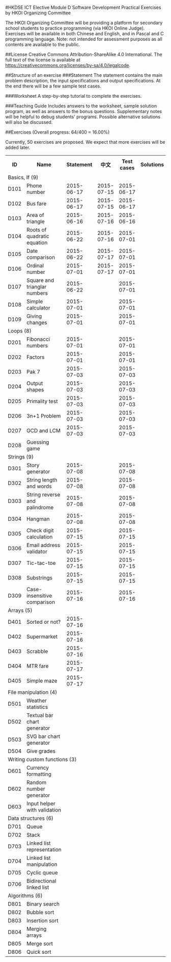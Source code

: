 #HKDSE ICT Elective Module D Software Development Practical Exercises by HKOI Organizing Committee

The HKOI Organizing Committee will be providing a platform for secondary school students to practice programming (via HKOI Online Judge). Exercises will be available in both Chinese and English, and in Pascal and C programming language. Note: not intended for assessment purposes as all contents are available to the public.

##License
Creative Commons Attribution-ShareAlike 4.0 International. The full text of the license is available at https://creativecommons.org/licenses/by-sa/4.0/legalcode.

##Structure of an exercise
###Statement
The statement contains the main problem description, the input specifications and output specifications. At the end there will be a few sample test cases.

###Worksheet
A step-by-step tutorial to complete the exercises.

###Teaching Guide
Includes answers to the worksheet, sample solution program, as well as answers to the bonus questions. Supplementary notes will be helpful to debug students' programs. Possible alternative solutions will also be discussed.

##Exercises (Overall progress: 64/400 = 16.00%)

Currently, 50 exercises are proposed. We expect that more exercises will be added later.

<table>
  <tr><th> ID </th><th>Name</th>                         <th>Statement</th> <th>中文</th>      <th>Test cases</th><th>Solutions</th>
                                                         <th>Worksheet</th> <th>中文</th>      <th>Teaching</th>  <th>中文</th>      </tr>
  <tr><td colspan="10">Basics, If (9)</td></tr>
  <tr><td>D101</td><td>Phone number</td>                 <td>2015-06-17</td><td>2015-07-15</td><td>2015-06-17</td><td>          </td>
                                                         <td>2015-06-17</td><td>          </td><td>          </td><td>          </td></tr>
  <tr><td>D102</td><td>Bus fare</td>                     <td>2015-06-17</td><td>2015-07-15</td><td>2015-06-17</td><td>          </td>
                                                         <td>2015-06-17</td><td>          </td><td>          </td><td>          </td></tr>
  <tr><td>D103</td><td>Area of triangle</td>             <td>2015-06-16</td><td>2015-07-16</td><td>2015-06-16</td><td>          </td>
                                                         <td>2015-06-17</td><td>          </td><td>          </td><td>          </td></tr>
  <tr><td>D104</td><td>Roots of quadratic equation</td>  <td>2015-06-22</td><td>2015-07-16</td><td>2015-07-01</td><td>          </td>
                                                         <td>          </td><td>          </td><td>          </td><td>          </td></tr>
  <tr><td>D105</td><td>Date comparison</td>              <td>2015-06-22</td><td>2015-07-17</td><td>2015-07-01</td><td>          </td>
                                                         <td>          </td><td>          </td><td>          </td><td>          </td></tr>
  <tr><td>D106</td><td>Ordinal number</td>               <td>2015-07-01</td><td>2015-07-17</td><td>2015-07-01</td><td>          </td>
                                                         <td>          </td><td>          </td><td>          </td><td>          </td></tr>
  <tr><td>D107</td><td>Square and trianglar numbers</td> <td>2015-06-22</td><td>          </td><td>2015-07-01</td><td>          </td>
                                                         <td>          </td><td>          </td><td>          </td><td>          </td></tr>
  <tr><td>D108</td><td>Simple calculator</td>            <td>2015-07-01</td><td>          </td><td>2015-07-01</td><td>          </td>
                                                         <td>          </td><td>          </td><td>          </td><td>          </td></tr>
  <tr><td>D109</td><td>Giving changes</td>               <td>2015-07-01</td><td>          </td><td>2015-07-01</td><td>          </td>
                                                         <td>          </td><td>          </td><td>          </td><td>          </td></tr>
          
  <tr><td colspan="10">Loops (8)</td></tr>
  <tr><td>D201</td><td>Fibonacci numbers</td>            <td>2015-07-01</td><td>          </td><td>2015-07-01</td><td>          </td>
                                                         <td>          </td><td>          </td><td>          </td><td>          </td></tr>
  <tr><td>D202</td><td>Factors</td>                      <td>2015-07-01</td><td>          </td><td>2015-07-01</td><td>          </td>
                                                         <td>          </td><td>          </td><td>          </td><td>          </td></tr>
  <tr><td>D203</td><td>Pak 7</td>                        <td>2015-07-03</td><td>          </td><td>2015-07-03</td><td>          </td>
                                                         <td>          </td><td>          </td><td>          </td><td>          </td></tr>
  <tr><td>D204</td><td>Output shapes</td>                <td>2015-07-03</td><td>          </td><td>2015-07-03</td><td>          </td>
                                                         <td>          </td><td>          </td><td>          </td><td>          </td></tr>
  <tr><td>D205</td><td>Primality test</td>               <td>2015-07-03</td><td>          </td><td>2015-07-03</td><td>          </td>
                                                         <td>          </td><td>          </td><td>          </td><td>          </td></tr>
  <tr><td>D206</td><td>3n+1 Problem</td>                 <td>2015-07-03</td><td>          </td><td>2015-07-03</td><td>          </td>
                                                         <td>          </td><td>          </td><td>          </td><td>          </td></tr>
  <tr><td>D207</td><td>GCD and LCM</td>                  <td>2015-07-03</td><td>          </td><td>2015-07-03</td><td>          </td>
                                                         <td>          </td><td>          </td><td>          </td><td>          </td></tr>
  <tr><td>D208</td><td>Guessing game</td>                <td>          </td><td>          </td><td>          </td><td>          </td>
                                                         <td>          </td><td>          </td><td>          </td><td>          </td></tr>
          
  <tr><td colspan="10">Strings (9)</td></tr>
  <tr><td>D301</td><td>Story generator</td>              <td>2015-07-08</td><td>          </td><td>2015-07-08</td><td>          </td>
                                                         <td>          </td><td>          </td><td>          </td><td>          </td></tr>
  <tr><td>D302</td><td>String length and words</td>      <td>2015-07-08</td><td>          </td><td>2015-07-08</td><td>          </td>
                                                         <td>          </td><td>          </td><td>          </td><td>          </td></tr>
  <tr><td>D303</td><td>String reverse and palindrome</td><td>2015-07-08</td><td>          </td><td>2015-07-08</td><td>          </td>
                                                         <td>          </td><td>          </td><td>          </td><td>          </td></tr>
  <tr><td>D304</td><td>Hangman</td>                      <td>2015-07-08</td><td>          </td><td>2015-07-08</td><td>          </td>
                                                         <td>          </td><td>          </td><td>          </td><td>          </td></tr>
  <tr><td>D305</td><td>Check digit calculation</td>      <td>2015-07-15</td><td>          </td><td>2015-07-15</td><td>          </td>
                                                         <td>          </td><td>          </td><td>          </td><td>          </td></tr>
  <tr><td>D306</td><td>Email address validator</td>      <td>2015-07-15</td><td>          </td><td>2015-07-15</td><td>          </td>
                                                         <td>          </td><td>          </td><td>          </td><td>          </td></tr>
  <tr><td>D307</td><td>Tic-tac-toe</td>                  <td>2015-07-15</td><td>          </td><td>2015-07-15</td><td>          </td>
                                                         <td>          </td><td>          </td><td>          </td><td>          </td></tr>
  <tr><td>D308</td><td>Substrings</td>                   <td>2015-07-15</td><td>          </td><td>2015-07-15</td><td>          </td>
                                                         <td>          </td><td>          </td><td>          </td><td>          </td></tr>
  <tr><td>D309</td><td>Case-insensitive comparison</td>  <td>2015-07-16</td><td>          </td><td>2015-07-16</td><td>          </td>
                                                         <td>          </td><td>          </td><td>          </td><td>          </td></tr>
          
  <tr><td colspan="10">Arrays (5)</td></tr>
  <tr><td>D401</td><td>Sorted or not?</td>               <td>2015-07-16</td><td>          </td><td>          </td><td>          </td>
                                                         <td>          </td><td>          </td><td>          </td><td>          </td></tr>
  <tr><td>D402</td><td>Supermarket</td>                  <td>2015-07-16</td><td>          </td><td>          </td><td>          </td>
                                                         <td>          </td><td>          </td><td>          </td><td>          </td></tr>
  <tr><td>D403</td><td>Scrabble</td>                     <td>2015-07-16</td><td>          </td><td>          </td><td>          </td>
                                                         <td>          </td><td>          </td><td>          </td><td>          </td></tr>
  <tr><td>D404</td><td>MTR fare</td>                     <td>2015-07-17</td><td>          </td><td>          </td><td>          </td>
                                                         <td>          </td><td>          </td><td>          </td><td>          </td></tr>
  <tr><td>D405</td><td>Simple maze</td>                  <td>2015-07-17</td><td>          </td><td>          </td><td>          </td>
                                                         <td>          </td><td>          </td><td>          </td><td>          </td></tr>
          
  <tr><td colspan="10">File manipulation (4)</td></tr>
  <tr><td>D501</td><td>Weather statistics</td>           <td>          </td><td>          </td><td>          </td><td>          </td>
                                                         <td>          </td><td>          </td><td>          </td><td>          </td></tr>
  <tr><td>D502</td><td>Textual bar chart generator</td>  <td>          </td><td>          </td><td>          </td><td>          </td>
                                                         <td>          </td><td>          </td><td>          </td><td>          </td></tr>
  <tr><td>D503</td><td>SVG bar chart generator</td>      <td>          </td><td>          </td><td>          </td><td>          </td>
                                                         <td>          </td><td>          </td><td>          </td><td>          </td></tr>
  <tr><td>D504</td><td>Give grades</td>                  <td>          </td><td>          </td><td>          </td><td>          </td>
                                                         <td>          </td><td>          </td><td>          </td><td>          </td></tr>
          
  <tr><td colspan="10">Writing custom functions (3)</td></tr>          
  <tr><td>D601</td><td>Currency formatting</td>          <td>          </td><td>          </td><td>          </td><td>          </td>
                                                         <td>          </td><td>          </td><td>          </td><td>          </td></tr>
  <tr><td>D602</td><td>Random number generator</td>      <td>          </td><td>          </td><td>          </td><td>          </td>
                                                         <td>          </td><td>          </td><td>          </td><td>          </td></tr>
  <tr><td>D603</td><td>Input helper with validation</td> <td>          </td><td>          </td><td>          </td><td>          </td>
                                                         <td>          </td><td>          </td><td>          </td><td>          </td></tr>
          
  <tr><td colspan="10">Data structures (6)</td></tr>
  <tr><td>D701</td><td>Queue</td>                        <td>          </td><td>          </td><td>          </td><td>          </td>
                                                         <td>          </td><td>          </td><td>          </td><td>          </td></tr>
  <tr><td>D702</td><td>Stack</td>                        <td>          </td><td>          </td><td>          </td><td>          </td>
                                                         <td>          </td><td>          </td><td>          </td><td>          </td></tr>
  <tr><td>D703</td><td>Linked list representation</td>   <td>          </td><td>          </td><td>          </td><td>          </td>
                                                         <td>          </td><td>          </td><td>          </td><td>          </td></tr>
  <tr><td>D704</td><td>Linked list manipulation</td>     <td>          </td><td>          </td><td>          </td><td>          </td>
                                                         <td>          </td><td>          </td><td>          </td><td>          </td></tr>
  <tr><td>D705</td><td>Cyclic queue</td>                 <td>          </td><td>          </td><td>          </td><td>          </td>
                                                         <td>          </td><td>          </td><td>          </td><td>          </td></tr>
  <tr><td>D706</td><td>Bidirectional linked list</td>    <td>          </td><td>          </td><td>          </td><td>          </td>
                                                         <td>          </td><td>          </td><td>          </td><td>          </td></tr>
          
  <tr><td colspan="10">Algorithms (6)</td></tr>          
  <tr><td>D801</td><td>Binary search</td>                <td>          </td><td>          </td><td>          </td><td>          </td>
                                                         <td>          </td><td>          </td><td>          </td><td>          </td></tr>
  <tr><td>D802</td><td>Bubble sort</td>                  <td>          </td><td>          </td><td>          </td><td>          </td>
                                                         <td>          </td><td>          </td><td>          </td><td>          </td></tr>
  <tr><td>D803</td><td>Insertion sort</td>               <td>          </td><td>          </td><td>          </td><td>          </td>
                                                         <td>          </td><td>          </td><td>          </td><td>          </td></tr>
  <tr><td>D804</td><td>Merging arrays</td>               <td>          </td><td>          </td><td>          </td><td>          </td>
                                                         <td>          </td><td>          </td><td>          </td><td>          </td></tr>
  <tr><td>D805</td><td>Merge sort</td>                   <td>          </td><td>          </td><td>          </td><td>          </td>
                                                         <td>          </td><td>          </td><td>          </td><td>          </td></tr>
  <tr><td>D806</td><td>Quick sort</td>                   <td>          </td><td>          </td><td>          </td><td>          </td>
                                                         <td>          </td><td>          </td><td>          </td><td>          </td></tr>
</table>

